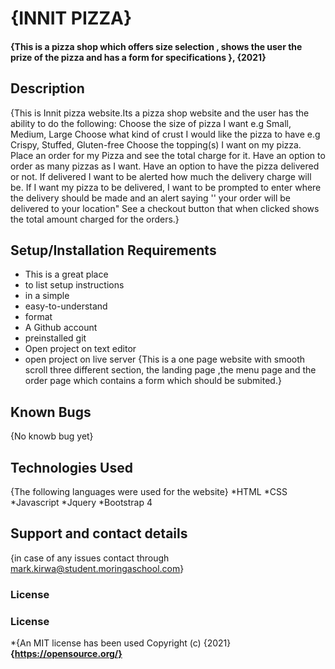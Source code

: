 # {INNIT PIZZA}
#### {This is a pizza shop which offers  size selection , shows the user the prize of the pizza and has a form for specifications }, {2021}
## Description
{This is Innit pizza website.Its a pizza shop website and the user has the ability to do the following:
Choose the size of pizza I want e.g Small, Medium, Large
Choose what kind of crust I would like the pizza to have e.g Crispy, Stuffed, Gluten-free
Choose the topping(s) I want on my pizza.
Place an order for my Pizza and see the total charge for it.
Have an option to order as many pizzas as I want.
Have an option to have the pizza delivered or not.  If delivered I want to be alerted how much the delivery charge will be.
If I want my pizza to be delivered, I want to be prompted to enter where the delivery should be made and an alert saying '' your order will be delivered to your location"
See a checkout button that when clicked shows the total amount charged for the orders.}

## Setup/Installation Requirements
* This is a great place
* to list setup instructions
* in a simple
* easy-to-understand
* format
* A Github account
* preinstalled git
* Open project on text editor
* open project on live server
{This is a one page website with smooth scroll three different section, the landing page ,the menu page and the order page which contains a form which should be submited.}
## Known Bugs
{No knowb bug yet}
## Technologies Used
{The following languages were used for the website}
*HTML
*CSS
*Javascript
*Jquery
*Bootstrap 4

## Support and contact details
{in case of any issues contact  through mark.kirwa@student.moringaschool.com}
### License
### License
*{An MIT license has been used
Copyright (c) {2021}**{https://opensource.org/}**